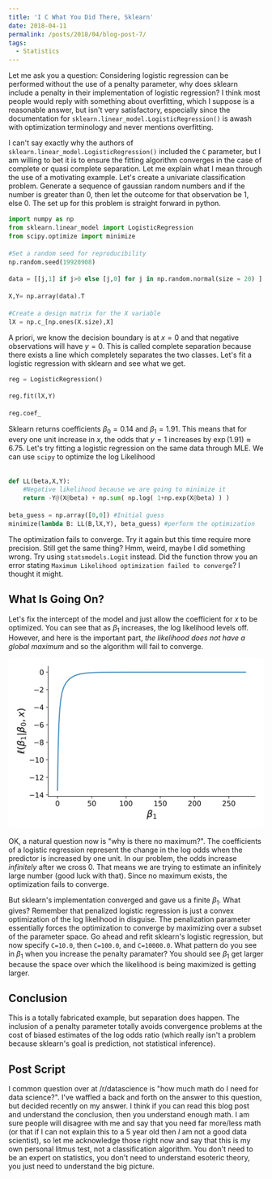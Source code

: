 ```yaml
---
title: 'I C What You Did There, Sklearn'
date: 2018-04-11
permalink: /posts/2018/04/blog-post-7/
tags:
  - Statistics
---
```



Let me ask you a question: Considering logistic regression can be performed without the use of a penalty parameter, why does sklearn include a penalty in their implementation of logistic regression?  I think most people would reply with something about overfitting, which I suppose is a reasonable answer, but isn't very satisfactory, especially since the documentation for `sklearn.linear_model.LogisticRegression()` is awash with optimization terminology and never mentions overfitting.

I can't say exactly why the authors of `sklearn.linear_model.LogisticRegression()` included the `C` parameter, but I am willing to bet it is to ensure the fitting algorithm converges in the case of complete or quasi complete separation.  Let me explain what I mean through the use of a motivating example.  Let's create a univariate classification problem.  Generate a sequence of gaussian random numbers and if the number is greater than 0, then let the outcome for that observation be 1, else 0. The set up for this problem is straight forward in python.

```python
import numpy as np
from sklearn.linear_model import LogisticRegression
from scipy.optimize import minimize

#Set a random seed for reproducibility
np.random.seed(19920908)

data = [[j,1] if j>0 else [j,0] for j in np.random.normal(size = 20) ]

X,Y= np.array(data).T

#Create a design matrix for the X variable
lX = np.c_[np.ones(X.size),X]
```

A priori, we know the decision boundary is at $x=0$ and that negative observations will have $y=0$.  This is called complete separation because there exists a line which completely separates the two classes.  Let's fit a logistic regression with sklearn and see what we get.


```python
reg = LogisticRegression()

reg.fit(lX,Y)

reg.coef_
```

Sklearn returns coefficients $\beta_0 = 0.14$ and $\beta_1 = 1.91$.  This means that for every one unit increase in $x$, the odds that $y=1$ increases by  $\exp(1.91) \approx 6.75$.  Let's try fitting a logistic regression on the same data through MLE.  We can use `scipy` to optimize the log Likelihood

```python

def LL(beta,X,Y):
    #Negative likelihood because we are going to minimize it
    return -Y@(X@beta) + np.sum( np.log( 1+np.exp(X@beta) ) )

beta_guess = np.array([0,0]) #Initial guess
minimize(lambda B: LL(B,lX,Y), beta_guess) #perform the optimization
```

The optimization fails to converge.  Try it again but this time require more precision.  Still get the same thing?  Hmm, weird, maybe I did something wrong.  Try using `statsmodels.Logit` instead.  Did the function throw you an error stating `Maximum Likelihood optimization failed to converge`?  I thought it might.

## What Is Going On?

Let's fix the intercept of the model and just allow the coefficient for $x$ to be optimized.  You can see that as $\beta_1$ increases, the log likelihood levels off.  However, and here is the important part, *the likelihood does not have a global maximum* and so the algorithm will fail to converge.

<div style="text-align:center"><img src ="/images/blog/profile.png" /></div>


OK, a natural question now is "why is there no maximum?".  The coefficients of a logistic regression represent the change in the log odds when the predictor is increased by one unit. In our problem, the odds increase *infinitely* after we cross 0.  That means we are trying to estimate an infinitely large number (good luck with that).  Since no maximum exists, the optimization fails to converge.

But sklearn's implementation converged and gave us a finite $\beta_1$.  What gives?  Remember that penalized logistic regression is just a convex optimization of the log likelihood in disguise.  The penalization parameter essentially forces the optimization to converge by maximizing over a subset of the parameter space.  Go ahead and refit sklearn's logistic regression, but now specify `C=10.0`, then `C=100.0`, and `C=10000.0`.  What pattern do you see in $\beta_1$ when you increase the penalty paramater? You should see $\beta_1$ get larger because the space over which the likelihood is being maximized is getting larger.

## Conclusion

This is a totally fabricated example, but separation does happen. The inclusion of a penalty parameter totally avoids convergence problems at the cost of biased estimates of the log odds ratio (which really isn't a problem because sklearn's goal is prediction, not statistical inference).


## Post Script

I common question over at /r/datascience is "how much math do I need for data science?".  I've waffled a back and forth on the answer to this question, but decided recently on my answer.  I think if you can read this blog post and understand the conclusion, then you understand enough math.  I am sure people will disagree with me and say that you need far more/less math (or that if I can not explain this to a 5 year old then *I* am not a good data scientist), so let me acknowledge those right now and say that this is my own personal litmus test, not a classification algorithm. You don't need to be an expert on statistics, you don't need to understand esoteric theory, you just need to understand the big picture.
